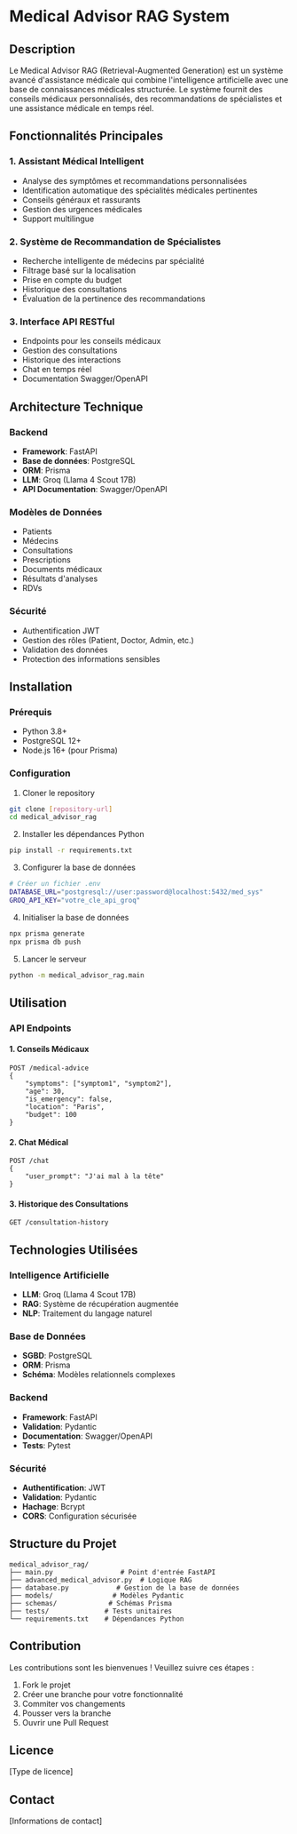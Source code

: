 # Medical Advisor RAG System

## Description
Le Medical Advisor RAG (Retrieval-Augmented Generation) est un système avancé d'assistance médicale qui combine l'intelligence artificielle avec une base de connaissances médicales structurée. Le système fournit des conseils médicaux personnalisés, des recommandations de spécialistes et une assistance médicale en temps réel.

## Fonctionnalités Principales

### 1. Assistant Médical Intelligent
- Analyse des symptômes et recommandations personnalisées
- Identification automatique des spécialités médicales pertinentes
- Conseils généraux et rassurants
- Gestion des urgences médicales
- Support multilingue

### 2. Système de Recommandation de Spécialistes
- Recherche intelligente de médecins par spécialité
- Filtrage basé sur la localisation
- Prise en compte du budget
- Historique des consultations
- Évaluation de la pertinence des recommandations

### 3. Interface API RESTful
- Endpoints pour les conseils médicaux
- Gestion des consultations
- Historique des interactions
- Chat en temps réel
- Documentation Swagger/OpenAPI

## Architecture Technique

### Backend
- **Framework**: FastAPI
- **Base de données**: PostgreSQL
- **ORM**: Prisma
- **LLM**: Groq (Llama 4 Scout 17B)
- **API Documentation**: Swagger/OpenAPI

### Modèles de Données
- Patients
- Médecins
- Consultations
- Prescriptions
- Documents médicaux
- Résultats d'analyses
- RDVs

### Sécurité
- Authentification JWT
- Gestion des rôles (Patient, Doctor, Admin, etc.)
- Validation des données
- Protection des informations sensibles

## Installation

### Prérequis
- Python 3.8+
- PostgreSQL 12+
- Node.js 16+ (pour Prisma)

### Configuration
1. Cloner le repository
```bash
git clone [repository-url]
cd medical_advisor_rag
```

2. Installer les dépendances Python
```bash
pip install -r requirements.txt
```

3. Configurer la base de données
```bash
# Créer un fichier .env
DATABASE_URL="postgresql://user:password@localhost:5432/med_sys"
GROQ_API_KEY="votre_cle_api_groq"
```

4. Initialiser la base de données
```bash
npx prisma generate
npx prisma db push
```

5. Lancer le serveur
```bash
python -m medical_advisor_rag.main
```

## Utilisation

### API Endpoints

#### 1. Conseils Médicaux
```http
POST /medical-advice
{
    "symptoms": ["symptom1", "symptom2"],
    "age": 30,
    "is_emergency": false,
    "location": "Paris",
    "budget": 100
}
```

#### 2. Chat Médical
```http
POST /chat
{
    "user_prompt": "J'ai mal à la tête"
}
```

#### 3. Historique des Consultations
```http
GET /consultation-history
```

## Technologies Utilisées

### Intelligence Artificielle
- **LLM**: Groq (Llama 4 Scout 17B)
- **RAG**: Système de récupération augmentée
- **NLP**: Traitement du langage naturel

### Base de Données
- **SGBD**: PostgreSQL
- **ORM**: Prisma
- **Schéma**: Modèles relationnels complexes

### Backend
- **Framework**: FastAPI
- **Validation**: Pydantic
- **Documentation**: Swagger/OpenAPI
- **Tests**: Pytest

### Sécurité
- **Authentification**: JWT
- **Validation**: Pydantic
- **Hachage**: Bcrypt
- **CORS**: Configuration sécurisée

## Structure du Projet
```
medical_advisor_rag/
├── main.py                 # Point d'entrée FastAPI
├── advanced_medical_advisor.py  # Logique RAG
├── database.py            # Gestion de la base de données
├── models/               # Modèles Pydantic
├── schemas/             # Schémas Prisma
├── tests/              # Tests unitaires
└── requirements.txt    # Dépendances Python
```

## Contribution
Les contributions sont les bienvenues ! Veuillez suivre ces étapes :
1. Fork le projet
2. Créer une branche pour votre fonctionnalité
3. Commiter vos changements
4. Pousser vers la branche
5. Ouvrir une Pull Request

## Licence
[Type de licence]

## Contact
[Informations de contact] 